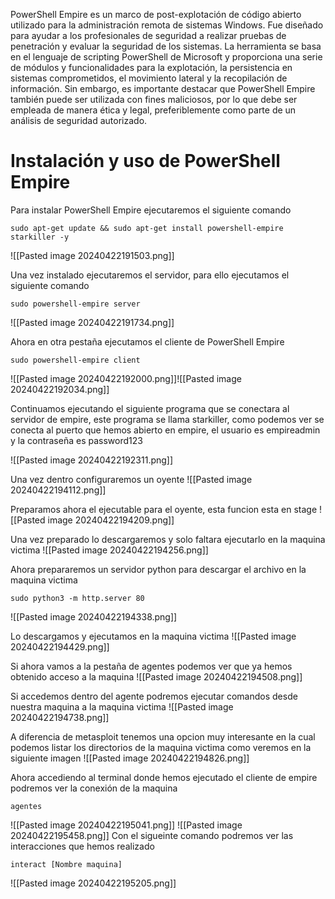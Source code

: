 PowerShell Empire es un marco de post-explotación de código abierto utilizado para la administración remota de sistemas Windows. Fue diseñado para ayudar a los profesionales de seguridad a realizar pruebas de penetración y evaluar la seguridad de los sistemas. La herramienta se basa en el lenguaje de scripting PowerShell de Microsoft y proporciona una serie de módulos y funcionalidades para la explotación, la persistencia en sistemas comprometidos, el movimiento lateral y la recopilación de información. Sin embargo, es importante destacar que PowerShell Empire también puede ser utilizada con fines maliciosos, por lo que debe ser empleada de manera ética y legal, preferiblemente como parte de un análisis de seguridad autorizado.

# Instalación y uso de PowerShell Empire

Para instalar PowerShell Empire ejecutaremos el siguiente comando
```
sudo apt-get update && sudo apt-get install powershell-empire starkiller -y
```
![[Pasted image 20240422191503.png]]

Una vez instalado ejecutaremos el servidor, para ello ejecutamos el siguiente comando
```
sudo powershell-empire server
```
![[Pasted image 20240422191734.png]]

Ahora en otra pestaña ejecutamos el cliente de PowerShell Empire
```
sudo powershell-empire client
```
![[Pasted image 20240422192000.png]]![[Pasted image 20240422192034.png]]


Continuamos ejecutando el siguiente programa que se conectara al servidor de empire, este programa se llama starkiller, como podemos ver se conecta al puerto que hemos abierto en empire, el usuario es empireadmin y la contraseña  es password123

![[Pasted image 20240422192311.png]]

Una vez dentro configuraremos un oyente
![[Pasted image 20240422194112.png]]

Preparamos ahora el ejecutable para el oyente, esta funcion esta en stage
![[Pasted image 20240422194209.png]]

Una vez preparado lo descargaremos y solo faltara ejecutarlo en la maquina victima
![[Pasted image 20240422194256.png]]

Ahora prepararemos un servidor python para descargar el archivo en la maquina victima
```
sudo python3 -m http.server 80
```
![[Pasted image 20240422194338.png]]


Lo descargamos y ejecutamos en la maquina victima
![[Pasted image 20240422194429.png]]

Si ahora vamos a la pestaña de agentes podemos ver que ya hemos obtenido acceso a la maquina
![[Pasted image 20240422194508.png]]

Si accedemos dentro del agente podremos ejecutar comandos desde nuestra maquina a la maquina victima
![[Pasted image 20240422194738.png]]

A diferencia de metasploit tenemos una opcion muy interesante en la cual podemos listar los directorios de la maquina victima como veremos en la siguiente imagen
![[Pasted image 20240422194826.png]]

Ahora accediendo al terminal donde hemos ejecutado el cliente de empire podremos ver la conexión de la maquina
```
agentes
```
![[Pasted image 20240422195041.png]]
![[Pasted image 20240422195458.png]]
Con el sigueinte comando podremos ver las interacciones que hemos realizado
```
interact [Nombre maquina]
```
![[Pasted image 20240422195205.png]]